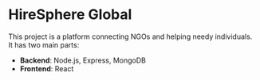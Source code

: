 # HireSphere Global

This project is a platform connecting NGOs and helping needy individuals.  
It has two main parts:

- **Backend**: Node.js, Express, MongoDB  
- **Frontend**: React
